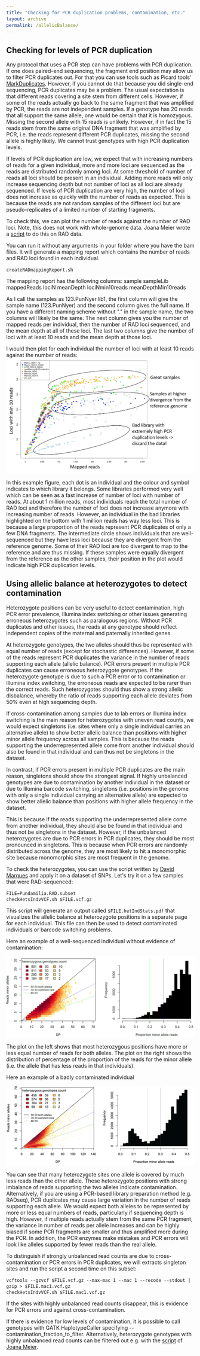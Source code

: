 ```yaml
---
title: "Checking for PCR duplication problems, contamination, etc."
layout: archive
permalink: /allelicBalance/
---
```


## Checking for levels of PCR duplication
Any protocol that uses a PCR step can have problems with PCR duplication. If one does paired-end sequencing, the fragment end position may allow us to filter PCR duplicates out. For that you can use tools such as Picard tools' [MarkDuplicates](https://software.broadinstitute.org/gatk/documentation/tooldocs/4.0.4.0/picard_sam_markduplicates_MarkDuplicates.php).
However, if you cannot do that because you did single-end sequencing, PCR duplicates may be a problem. The usual expectation is that different reads covering a site stem from different cells. However, if some of the reads actually go back to the same fragment that was amplified by PCR, the reads are not independent samples. If a genotype has 20 reads that all support the same allele, one would be certain that it is homozygous. Missing the second allele with 15 reads is unlikely. However, if in fact the 15 reads stem from the same original DNA fragment that was amplified by PCR, i.e. the reads represent different PCR duplicates, missing the second allele is highly likely. We cannot trust genotypes with high PCR duplication levels.

If levels of PCR duplication are low, we expect that with increasing numbers of reads for a given individual, more and more loci are sequenced as the reads are distributed randomly among loci. At some threshold of number of reads all loci should be present in an individual. Adding more reads will only increase sequencing depth but not number of loci as all loci are already sequenced. If levels of PCR duplication are very high, the number of loci does not increase as quickly with the number of reads as expected. This is because the reads are not random samples of the different loci but are pseudo-replicates of a limited number of starting fragments.

To check this, we can plot the number of reads against the number of RAD loci. Note, this does not work with whole-genome data. Joana Meier wrote a [script](https://github.com/joanam/scripts/raw/master/createRADmappingReport.sh) to do this on RAD data.

You can run it without any arguments in your folder where you have the bam files. It will generate a mapping report which contains the number of reads and RAD loci found in each individual.

```shell
createRADmappingReport.sh
```

The mapping report has the following columns:
sample sampleLib mappedReads lociN meanDepth lociNmin10reads meanDepthMin10reads

As I call the samples as 123.PunNyer.lib1, the first column will give the sample name (123.PunNyer) and the second column gives the full name. If you have a different naming scheme without "." in the sample name, the two columns will likely be the same. The next column gives you the number of mapped reads per individual, then the number of RAD loci sequenced, and the mean depth at all of these loci. The last two columns give the number of loci with at least 10 reads and the mean depth at those loci.

I would then plot for each individual the number of loci with at least 10 reads against the number of reads:
![](/images/PCRduplicates/Fig1.png)

In this example figure, each dot is an individual and the colour and symbol indicates to which library it belongs. Some libraries performed very well which can be seen as a fast increase of number of loci with number of reads. At about 1 million reads, most individuals reach the total number of RAD loci and therefore the number of loci does not increase anymore with increasing number of reads. However, an individual in the bad libraries highlighted on the bottom with 1 million reads has way less loci. This is because a large proportion of the reads represent PCR duplicates of only a few DNA fragments. The intermediate circle shows individuals that are well-sequenced but they have less loci because they are divergent from the reference genome. Some of their RAD loci are too divergent to map to the reference and are thus missing. If these samples were equally divergent from the reference as the other samples, their position in the plot would indicate high PCR duplication levels.


## Using allelic balance at heterozygotes to detect contamination

Heterozygote positions can be very useful to detect contamination, high PCR error prevalence, Illumina index switching or other issues generating erroneous heterozygotes such as paralogous regions. Without PCR duplicates and other issues, the reads at any genotype should reflect independent copies of the maternal and paternally inherited genes.

At heterozygote genotypes, the two alleles should thus be represented with equal number of reads (except for stochastic differences). However, if some of the reads represent PCR duplicates the variance in the number of reads supporting each allele (allelic balance). PCR errors present in multiple PCR duplicates can cause erroneous heterozygote genotypes. If the heterozygote genotype is due to such a PCR error or to contamination or Illumina index switching, the erroneous reads are expected to be rarer than the correct reads. Such heterozygotes should thus show a strong allelic disbalance, whereby the ratio of reads supporting each allele deviates from 50% even at high sequencing depth.

If cross-contamination among samples due to lab errors or Illumina index switching is the main reason for heterozygotes with uneven read counts, we would expect singletons (i.e. sites where only a single individual carries an alternative allele) to show better allelic balance than positions with higher minor allele frequency across all samples. This is because the reads supporting the underrepresented allele come from another individual should also be found in that individual and can thus not be singletons in the dataset.

In contrast, if PCR errors present in multiple PCR duplicates are the main reason, singletons should show the strongest signal. If highly unbalanced genotypes are due to contamination by another individual in the dataset or due to Illumina barcode switching, singletons (i.e. positions in the genome with only a single individual carrying an alternative allele) are expected to show better allelic balance than positions with higher allele frequency in the dataset.

This is because if the reads supporting the underrepresented allele come from another individual, they should also be found in that individual and thus not be singletons in the dataset. However, if the unbalanced heterozygotes are due to PCR errors in PCR duplicates, they should be most pronounced in singletons. This is because when PCR errors are randomly distributed across the genome, they are most likely to hit a monomorphic site because monomorphic sites are most frequent in the genome.

To check the heterozygotes, you can use the script written by [David Marques](https://davidalexandermarques.com/) and apply it on a dataset of SNPs. Let's try it on a few samples that were RAD-sequenced:

```shell
FILE=Pundamilia.RAD.subset
checkHetsIndvVCF.sh $FILE.vcf.gz
```

This script will generate an output called `$FILE.hetIndStats.pdf` that visualizes the allelic balance at heterozygote positions in a separate page for each individual. This file can then be used to detect contaminated individuals or barcode switching problems.

Here an example of a well-sequenced individual without evidence of contamination:

![](/images/contamination/good.jpg)

The plot on the left shows that most heterozygous positions have more or less equal number of reads for both alleles. The plot on the right shows the distribution of percentage of the proportion of the reads for the minor allele (i.e. the allele that has less reads in that individuals).

Here an example of a badly contaminated individual

![](/images/contamination/bad.png)

You can see that many heterozygote sites one allele is covered by much less reads than the other allele. These heterozygote positions with strong imbalance of reads supporting the two alleles indicate contamination. Alternatively, if you are using a PCR-based library preparation method (e.g. RADseq), PCR duplicates may cause large variation in the number of reads supporting each allele. We would expect both alleles to be represented by more or less equal numbers of reads, particularly if sequencing depth is high. However, if multiple reads actually stem from the same PCR fragment, the variance in number of reads per allele increases and can be highly biased if some PCR fragments are smaller and thus amplified more during the PCR. In addition, the PCR enzymes make mistakes and PCR errors will look like alleles supported by fewer reads than the real allele.


To distinguish if strongly unbalanced read counts are due to cross-contamination or PCR errors in PCR duplicates, we will extracts singleton sites and run the script a second time on this subset:

```shell
vcftools --gzvcf $FILE.vcf.gz --max-mac 1 --mac 1 --recode --stdout | gzip > $FILE.mac1.vcf.gz
checkHetsIndvVCF.sh $FILE.mac1.vcf.gz
```

If the sites with highly unbalanced read counts disappear, this is evidence for PCR errors and against cross-contamination.

If there is evidence for low levels of contamination, it is possible to call genotypes with GATK HaplotypeCaller specifying --contamination_fraction_to_filter. Alternatively, heterozygote genotypes with highly unbalanced read counts can be filtered out e.g. with the [script](https://github.com/joanam/scripts/blob/master/allelicBalance.py) of [Joana Meier](https://www.zoo.cam.ac.uk/directory/joana-meier).
